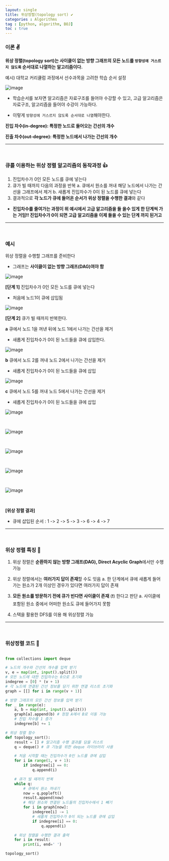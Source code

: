 ```yaml
---
layout: single
title: 위상정렬(topology sort) ✔
categories : Algorithms
tag : [python, algorithm, BOJ]
toc : true
---
```


### 이론 ✌

**위상 정렬(topology sort)는 사이클이 없는 방향 그래프의 모든 노드를 `방향성에 거스르지 않도록` 순서대로 나열하는 알고리즘이다.**

예시) 대학교 커리큘럼 과정에서 선수과목을 고려한 학습 순서 설정

![image](https://user-images.githubusercontent.com/87630540/182098554-18362671-e546-4116-bc06-0833a8121a4a.png)

- 학습순서를 보자면 알고리즘은 자료구조를 들어야 수강할 수 있고, 고급 알고리즘은 자료구조, 알고리즘을 들어야 수강이 가능하다.

- 이렇게 `방향성에 거스르지 않도록 순서대로 나열`해야한다.

**진입 차수(in-degree): 특정한 노드로 들어오는 간선의 개수**

**진출 차수(out-degree):
특정한 노드에서 나가는 간선의 개수**

<hr>
<br>

### 큐를 이용하는 위상 정렬 알고리즘의 동작과정 👍

1. 진입차수가 0인 모든 노드를 큐에 넣는다
2. 큐가 빌 때까지 다음의 과정을 반복
  a. 큐에서 원소를 꺼내 해당 노드에서 나가는 간선을 그래프에서 제거 
  b. 새롭게 진입차수가 0이 된 노드를 큐에 넣는다
3. 결과적으로 **각 노드가 큐에 들어온 순서가 위상 정렬을 수행한 결과**와 같다

- **진입차수를 줄여가는 과정이 위 예시에서 고급 알고리즘을 들 을수 있게 한 단계씩 가는 거임!!
진입차수가 0이 되면 고급 알고리즘을 이제 들을 수 있는 단계 까지 된거고**

<hr>
<br>

### 예시

위상 정렬을 수행할 그래프를 준비한다
- 그래프는 **사이클이 없는 방향 그래프(DAG)여야 함**

![image](https://user-images.githubusercontent.com/87630540/182100957-1d04738e-db03-4063-83c6-9397ccf91883.png)

**[단계 1]** 진입차수가 0인 모든 노드를 큐에 넣는다
- 처음에 노드1이 큐에 삽입됨

![image](https://user-images.githubusercontent.com/87630540/182101229-f44b4a69-6c6f-4dba-90b6-60d66ed5410f.png)

**[단계 2]** 큐가 빌 때까지 반복한다.

**a** 큐에서 노드 1을 꺼낸 뒤에 노드 1에서 나가는 간선을 제거
- 새롭게 진입차수가 0이 된 노드들을 큐에 삽입한다.

![image](https://user-images.githubusercontent.com/87630540/182101523-73af0aa2-58c6-4870-aa1d-eb3d1b97e661.png)

**b** 큐에서 노드 2를 꺼내 노드 2에서 나가는 간선을 제거
- 새롭게 진입차수가 0이 된 노드들을 큐에 삽입

![image](https://user-images.githubusercontent.com/87630540/182101676-39289464-d32c-4256-a323-5f0bedf3de5c.png)

**c** 큐에서 노드 5를 꺼내 노드 5에서 나가는 간선을 제거
- 새롭게 진입차수가 0이 된 노드들을 큐에 삽입

![image](https://user-images.githubusercontent.com/87630540/182101897-46972a29-8310-4a63-9e47-bcde09fd1f34.png)

<br>

![image](https://user-images.githubusercontent.com/87630540/182102060-d2b94961-c212-49d3-b23f-eebe198b6279.png)

<br>

![image](https://user-images.githubusercontent.com/87630540/182102103-634169f6-63ab-473c-b399-a46faccc4593.png)

<br>

![image](https://user-images.githubusercontent.com/87630540/182102168-644f7401-eeca-4d73-8d14-a5b5e2364aaf.png)

<br>

![image](https://user-images.githubusercontent.com/87630540/182102214-bb987e93-50f3-434a-bc6f-bd80c29e34ec.png)

<br>

**[위상 정렬 결과]**
- 큐에 삽입된 순서 : 1 -> 2 -> 5 -> 3 -> 6 -> 4 -> 7

<hr>
<br>

### 위상 정렬 특징 🔽

1. 위상 정렬은 **순환하지 않는 방향 그래프(DAG), Direct Acyclic Graph**에서만 수행 가능
2. 위상 정렬에서는 **여러가지 답이 존재**할 수도 잇음
  a. 한 단계에서 큐에 새롭게 들어가는 원소가 2개 이상인 경우가 있다면 여러가지 답이 존재
3. **모든 원소를 방문하기 전에 큐가 빈다면 사이클이 존재** (❗) 한다고 판단
  a. 사이클에 포함된 원소 중에서 어떠한 원소도 큐에 들어가지 못함

4. 스택을 활용한 DFS를 이용 해 위상정렬 가능

<hr>
<br>

### 위상정렬 코드 📃

```python

from collections import deque

# 노드의 개수와 간선의 개수를 입력 받기
v, e = map(int, input().split())
# 모든 노드에 대한 진입차수는 0으로 초기화
indegree = [0] * (v + 1)
# 각 노드에 연결된 간선 정보를 담기 위한 연결 리스트 초기화
graph = [[] for i in range(v + 1)]

# 방향 그래프의 모든 간선 정보를 입력 받기
for _ in range(e):
    a, b = map(int, input().split())
    graph[a].append(b) # 정점 A에서 B로 이동 가능
    # 진입 차수를 1 증가
    indegree[b] += 1

# 위상 정렬 함수
def topology_sort():
    result = [] # 알고리즘 수행 결과를 담을 리스트
    q = deque() # 큐 기능을 위한 deque 라이브러리 사용

    # 처음 시작할 때는 진입차수가 0인 노드를 큐에 삽입
    for i in range(1, v + 1):
        if indegree[i] == 0:
            q.append(i)

    # 큐가 빌 때까지 반복
    while q:
        # 큐에서 원소 꺼내기
        now = q.popleft()
        result.append(now)
        # 해당 원소와 연결된 노드들의 진입차수에서 1 빼기
        for i in graph[now]:
            indegree[i] -= 1
            # 새롭게 진입차수가 0이 되는 노드를 큐에 삽입
            if indegree[i] == 0:
                q.append(i)

    # 위상 정렬을 수행한 결과 출력
    for i in result:
        print(i, end=' ')

topology_sort()
```